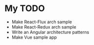 # My TODO

- Make React-Flux arch sample
- Make React-Redux arch sample
- Write an Angular architecture patterns
- Make Vue sample app

